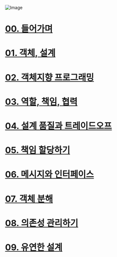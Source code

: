 ![Image](https://github.com/user-attachments/assets/d4533df2-425b-46c3-ba47-61874e72b5fb)
# [00. 들어가며](docs/chapter00.md)
# [01. 객체, 설계](docs/chapter01.md)
# [02. 객체지향 프로그래밍](docs/chapter02.md)
# [03. 역할, 책임, 협력](docs/chapter03.md)
# [04. 설계 품질과 트레이드오프](docs/chapter04.md)
# [05. 책임 할당하기](docs/chapter05.md)
# [06. 메시지와 인터페이스](docs/chapter06.md)
# [07. 객체 분해](docs/chapter07.md)
# [08. 의존성 관리하기](docs/chapter08.md)
# [09. 유연한 설계](docs/chapter09.md)
